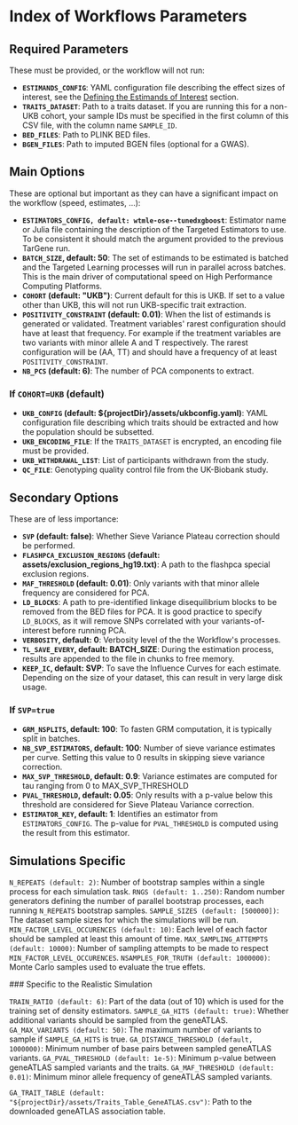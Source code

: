# Index of Workflows Parameters

## Required Parameters

These must be provided, or the workflow will not run:

- **`ESTIMANDS_CONFIG`**: YAML configuration file describing the effect sizes of interest, see the [Defining the Estimands of Interest](@ref) section.
- **`TRAITS_DATASET`**: Path to a traits dataset. If you are running this for a non-UKB cohort, your sample IDs must be specified in the first column of this CSV file, with the column name `SAMPLE_ID`.
- **`BED_FILES`**: Path to PLINK BED files.
- **`BGEN_FILES`**: Path to imputed BGEN files (optional for a GWAS).

## Main Options

These are optional but important as they can have a significant impact on the workflow (speed, estimates, ...):

- **`ESTIMATORS_CONFIG, default: wtmle-ose--tunedxgboost`**: Estimator name or Julia file containing the description of the Targeted Estimators to use. To be consistent it should match the argument provided to the previous TarGene run.
- **`BATCH_SIZE`, default: 50**: The set of estimands to be estimated is batched and the Targeted Learning processes will run in parallel across batches. This is the main driver of computational speed on High Performance Computing Platforms.
- **`COHORT` (default: "UKB")**: Current default for this is UKB. If set to a value other than UKB, this will not run UKB-specific trait extraction.
- **`POSITIVITY_CONSTRAINT` (default: 0.01)**: When the list of estimands is generated or validated. Treatment variables' rarest configuration should have at least that frequency. For example if the treatment variables are two variants with minor allele A and T respectively. The rarest configuration will be (AA, TT) and should have a frequency of at least `POSITIVITY_CONSTRAINT`.
- **`NB_PCS` (default: 6)**: The number of PCA components to extract.

### If `COHORT=UKB` (default)

- **`UKB_CONFIG` (default: ${projectDir}/assets/ukbconfig.yaml)**: YAML configuration file describing which traits should be extracted and how the population should be subsetted.
- **`UKB_ENCODING_FILE`**: If the `TRAITS_DATASET` is encrypted, an encoding file must be provided.
- **`UKB_WITHDRAWAL_LIST`**: List of participants withdrawn from the study.
- **`QC_FILE`**: Genotyping quality control file from the UK-Biobank study.

## Secondary Options

These are of less importance:

- **`SVP` (default: false)**: Whether Sieve Variance Plateau correction should be performed.
- **`FLASHPCA_EXCLUSION_REGIONS` (default: assets/exclusion_regions_hg19.txt)**: A path to the flashpca special exclusion regions.
- **`MAF_THRESHOLD` (default: 0.01)**: Only variants with that minor allele frequency are considered for PCA.
- **`LD_BLOCKS`**: A path to pre-identified linkage disequilibrium blocks to be removed from the BED files for PCA. It is good practice to specify `LD_BLOCKS`, as it will remove SNPs correlated with your variants-of-interest before running PCA.
- **`VERBOSITY`, default: 0**: Verbosity level of the the Workflow's processes.
- **`TL_SAVE_EVERY`, default: BATCH_SIZE**: During the estimation process, results are appended to the file in chunks to free memory.
- **`KEEP_IC`, default: SVP**: To save the Influence Curves for each estimate. Depending on the size of your dataset, this can result in very large disk usage.

### If `SVP=true`

- **`GRM_NSPLITS`, default: 100**: To fasten GRM computation, it is typically split in batches.
- **`NB_SVP_ESTIMATORS`, default: 100**: Number of sieve variance estimates per curve. Setting this value to 0 results in skipping sieve variance correction.
- **`MAX_SVP_THRESHOLD`, default: 0.9**: Variance estimates are computed for tau ranging from 0 to MAX_SVP_THRESHOLD
- **`PVAL_THRESHOLD`, default: 0.05**: Only results with a p-value below this threshold are considered for Sieve Plateau Variance correction.
- **`ESTIMATOR_KEY`, default: 1**: Identifies an estimator from `ESTIMATORS_CONFIG`. The p-value for `PVAL_THRESHOLD` is computed using the result from this estimator.

## Simulations Specific

`N_REPEATS (default: 2)`: Number of bootstrap samples within a single process for each simulation task.
`RNGS (default: 1..250)`: Random number generators defining the number of parallel bootstrap processes, each running `N_REPEATS` bootstrap samples.
`SAMPLE_SIZES (default: [500000])`: The dataset sample sizes for which the simulations will be run.
`MIN_FACTOR_LEVEL_OCCURENCES (default: 10)`: Each level of each factor should be sampled at least this amount of time.
`MAX_SAMPLING_ATTEMPTS (default: 10000)`: Number of sampling attempts to be made to respect `MIN_FACTOR_LEVEL_OCCURENCES`.
`NSAMPLES_FOR_TRUTH (default: 1000000)`: Monte Carlo samples used to evaluate the true effets.

### Specific to the Realistic Simulation

`TRAIN_RATIO (default: 6)`: Part of the data (out of 10) which is used for the training set of density estimators.
`SAMPLE_GA_HITS (default: true)`: Whether additional variants should be sampled from the geneATLAS.
`GA_MAX_VARIANTS (default: 50)`: The maximum number of variants to sample if `SAMPLE_GA_HITS` is true.
`GA_DISTANCE_THRESHOLD (default, 1000000)`: Minimum number of base pairs between sampled geneATLAS variants.
`GA_PVAL_THRESHOLD (default: 1e-5)`: Minimum p-value between geneATLAS sampled variants and the traits.
`GA_MAF_THRESHOLD (default: 0.01)`: Minimum minor allele frequency of geneATLAS sampled variants.

`GA_TRAIT_TABLE (default: "${projectDir}/assets/Traits_Table_GeneATLAS.csv")`: Path to the downloaded geneATLAS association table.
